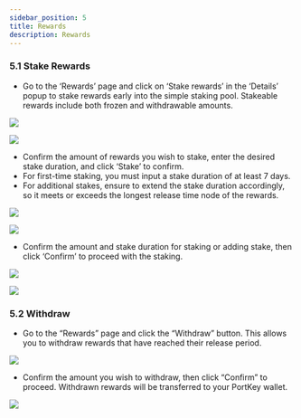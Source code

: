 ```yaml
---
sidebar_position: 5
title: Rewards
description: Rewards
---
```



### 5.1 **Stake Rewards**

-   Go to the ‘Rewards’ page and click on ‘Stake rewards’ in the ‘Details’ popup to stake rewards early into the simple staking pool. Stakeable rewards include both frozen and withdrawable amounts.

![](/img/4.4.1.1.png)

![](/img/4.4.1.2.png)

-   Confirm the amount of rewards you wish to stake, enter the desired stake duration, and click ‘Stake’ to confirm.
-   For first-time staking, you must input a stake duration of at least 7 days.
-   For additional stakes, ensure to extend the stake duration accordingly, so it meets or exceeds the longest release time node of the rewards.

![](/img/4.4.1.3.png)

![](/img/4.4.1.4.png)

-   Confirm the amount and stake duration for staking or adding stake, then click ‘Confirm’ to proceed with the staking.

![](/img/4.4.1.5.png)

![](/img/4.4.1.6.png)

### 5.2 **Withdraw**

-   Go to the “Rewards” page and click the “Withdraw” button. This allows you to withdraw rewards that have reached their release period.

![](/img/4.4.2.1.png)

-   Confirm the amount you wish to withdraw, then click “Confirm” to proceed. Withdrawn rewards will be transferred to your PortKey wallet.

![](/img/4.4.2.2.png)
